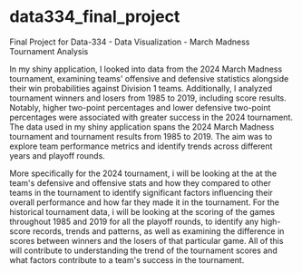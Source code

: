 # data334_final_project
Final Project for Data-334 - Data Visualization - March Madness Tournament Analysis


  In my shiny application, I looked into data from the 2024 March Madness tournament, examining teams' offensive and defensive statistics alongside their win probabilities against Division 1 teams. Additionally, I analyzed tournament winners and losers from 1985 to 2019, including score results. Notably, higher two-point percentages and lower defensive two-point percentages were associated with greater success in the 2024 tournament. The data used in my shiny application spans the 2024 March Madness tournament and tournament results from 1985 to 2019. The aim was to explore team performance metrics and identify trends across different years and playoff rounds.

  More specifically for the 2024 tournament, i will be looking at the at the team's defensive and offensive stats and how they compared to other teams in the tournament to identify significant factors influencing their overall performance and how far they made it in the tournament. For the historical tournament data, i will be looking at the scoring of the games throughout 1985 and 2019 for all the playoff rounds, to identify any high-score records, trends and patterns, as well as examining the difference in scores between winners and the losers of that particular game. All of this will contribute to understanding the trend of the tournament scores and what factors contribute to a team's success in the tournament.








